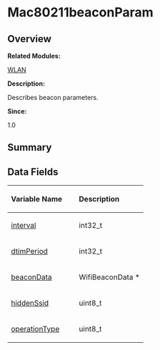 # Mac80211beaconParam<a name="EN-US_TOPIC_0000001054918163"></a>

## **Overview**<a name="section422054602093531"></a>

**Related Modules:**

[WLAN](wlan.md)

**Description:**

Describes beacon parameters. 

**Since:**

1.0

## **Summary**<a name="section1372736643093531"></a>

## Data Fields<a name="pub-attribs"></a>

<a name="table1561364476093531"></a>
<table><thead align="left"><tr id="row569870514093531"><th class="cellrowborder" valign="top" width="50%" id="mcps1.1.3.1.1"><p id="p201131851093531"><a name="p201131851093531"></a><a name="p201131851093531"></a>Variable Name</p>
</th>
<th class="cellrowborder" valign="top" width="50%" id="mcps1.1.3.1.2"><p id="p435789735093531"><a name="p435789735093531"></a><a name="p435789735093531"></a>Description</p>
</th>
</tr>
</thead>
<tbody><tr id="row442425279093531"><td class="cellrowborder" valign="top" width="50%" headers="mcps1.1.3.1.1 "><p id="p1566866413093531"><a name="p1566866413093531"></a><a name="p1566866413093531"></a><a href="wlan.md#ga691fb611afdc35bbf6951977119c8772">interval</a></p>
</td>
<td class="cellrowborder" valign="top" width="50%" headers="mcps1.1.3.1.2 "><p id="p2018446678093531"><a name="p2018446678093531"></a><a name="p2018446678093531"></a>int32_t </p>
</td>
</tr>
<tr id="row1751809416093531"><td class="cellrowborder" valign="top" width="50%" headers="mcps1.1.3.1.1 "><p id="p993895321093531"><a name="p993895321093531"></a><a name="p993895321093531"></a><a href="wlan.md#gad63b5d23db5e2bf8b9ca57bdb7de4c82">dtimPeriod</a></p>
</td>
<td class="cellrowborder" valign="top" width="50%" headers="mcps1.1.3.1.2 "><p id="p383335107093531"><a name="p383335107093531"></a><a name="p383335107093531"></a>int32_t </p>
</td>
</tr>
<tr id="row1080969596093531"><td class="cellrowborder" valign="top" width="50%" headers="mcps1.1.3.1.1 "><p id="p753030538093531"><a name="p753030538093531"></a><a name="p753030538093531"></a><a href="wlan.md#ga80cf5c2a3596c32ddc1de60d51c3e33d">beaconData</a></p>
</td>
<td class="cellrowborder" valign="top" width="50%" headers="mcps1.1.3.1.2 "><p id="p1144941740093531"><a name="p1144941740093531"></a><a name="p1144941740093531"></a>WifiBeaconData * </p>
</td>
</tr>
<tr id="row1248440896093531"><td class="cellrowborder" valign="top" width="50%" headers="mcps1.1.3.1.1 "><p id="p1988333970093531"><a name="p1988333970093531"></a><a name="p1988333970093531"></a><a href="wlan.md#gac5c5a9f217e8fdf4d94cf78f8311d254">hiddenSsid</a></p>
</td>
<td class="cellrowborder" valign="top" width="50%" headers="mcps1.1.3.1.2 "><p id="p713257036093531"><a name="p713257036093531"></a><a name="p713257036093531"></a>uint8_t </p>
</td>
</tr>
<tr id="row1328365763093531"><td class="cellrowborder" valign="top" width="50%" headers="mcps1.1.3.1.1 "><p id="p230613446093531"><a name="p230613446093531"></a><a name="p230613446093531"></a><a href="wlan.md#ga98a709ca72bbd2625125b378c08b6d9e">operationType</a></p>
</td>
<td class="cellrowborder" valign="top" width="50%" headers="mcps1.1.3.1.2 "><p id="p690200382093531"><a name="p690200382093531"></a><a name="p690200382093531"></a>uint8_t </p>
</td>
</tr>
</tbody>
</table>

